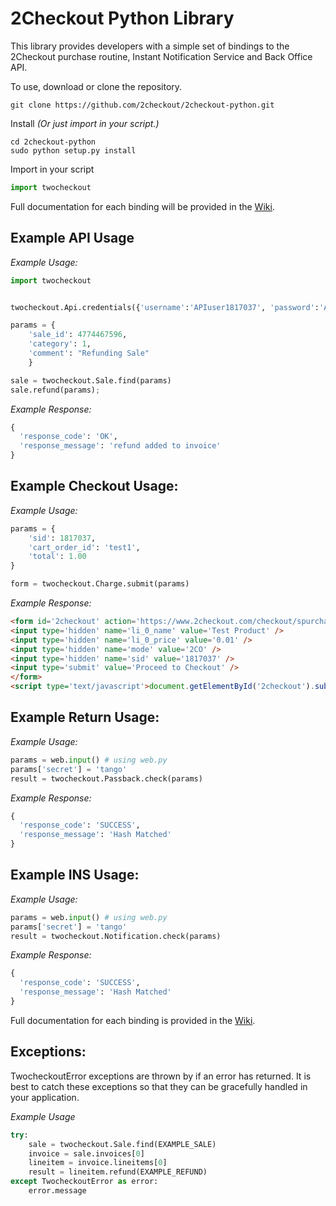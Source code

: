2Checkout Python Library
=====================

This library provides developers with a simple set of bindings to the 2Checkout purchase routine, Instant Notification Service and Back Office API.

To use, download or clone the repository.

```shell
git clone https://github.com/2checkout/2checkout-python.git
```

Install _(Or just import in your script.)_

```shell
cd 2checkout-python
sudo python setup.py install
```

Import in your script

```python
import twocheckout
```

Full documentation for each binding will be provided in the [Wiki](https://github.com/2checkout/2checkout-python/wiki).


Example API Usage
-----------------

*Example Usage:*

```python
import twocheckout


twocheckout.Api.credentials({'username':'APIuser1817037', 'password':'APIpass1817037'})

params = {
    'sale_id': 4774467596,
    'category': 1,
    'comment': "Refunding Sale"
    }

sale = twocheckout.Sale.find(params)
sale.refund(params);
```

*Example Response:*

```python
{
  'response_code': 'OK', 
  'response_message': 'refund added to invoice'
}
```

Example Checkout Usage:
-----------------------

*Example Usage:*

```python
params = {
    'sid': 1817037,
    'cart_order_id': 'test1',
    'total': 1.00
}

form = twocheckout.Charge.submit(params)
```
*Example Response:*

```html
<form id='2checkout' action='https://www.2checkout.com/checkout/spurchase' method='post'>
<input type='hidden' name='li_0_name' value='Test Product' />
<input type='hidden' name='li_0_price' value='0.01' />
<input type='hidden' name='mode' value='2CO' />
<input type='hidden' name='sid' value='1817037' />
<input type='submit' value='Proceed to Checkout' />
</form>
<script type='text/javascript'>document.getElementById('2checkout').submit();</script>
```

Example Return Usage:
---------------------

*Example Usage:*

```python
params = web.input() # using web.py
params['secret'] = 'tango'
result = twocheckout.Passback.check(params)
```

*Example Response:*

```python
{
  'response_code': 'SUCCESS', 
  'response_message': 'Hash Matched'
}
```

Example INS Usage:
------------------

*Example Usage:*

```python
params = web.input() # using web.py
params['secret'] = 'tango'
result = twocheckout.Notification.check(params)
```

*Example Response:*

```python
{
  'response_code': 'SUCCESS', 
  'response_message': 'Hash Matched'
}
```

Full documentation for each binding is provided in the [Wiki](https://github.com/craigchristenson/2checkout-python/wiki).

Exceptions:
-----------
TwocheckoutError exceptions are thrown by if an error has returned. It is best to catch these exceptions so that they can be gracefully handled in your application.

*Example Usage*

```python
try:
    sale = twocheckout.Sale.find(EXAMPLE_SALE)
    invoice = sale.invoices[0]
    lineitem = invoice.lineitems[0]
    result = lineitem.refund(EXAMPLE_REFUND)
except TwocheckoutError as error:
    error.message
```

